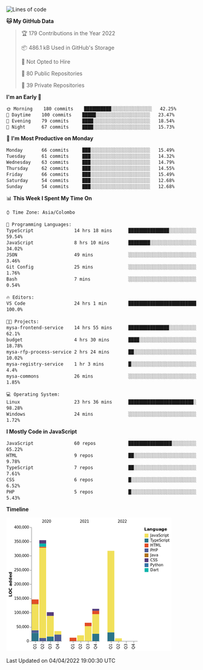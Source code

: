
<!--START_SECTION:waka-->
![Lines of code](https://img.shields.io/badge/From%20Hello%20World%20I%27ve%20Written-1%20Million%20lines%20of%20code-blue)

**🐱 My GitHub Data** 

> 🏆 179 Contributions in the Year 2022
 > 
> 📦 486.1 kB Used in GitHub's Storage 
 > 
> 🚫 Not Opted to Hire
 > 
> 📜 80 Public Repositories 
 > 
> 🔑 39 Private Repositories  
 > 
**I'm an Early 🐤** 

```text
🌞 Morning    180 commits    ██████████░░░░░░░░░░░░░░░   42.25% 
🌆 Daytime    100 commits    █████░░░░░░░░░░░░░░░░░░░░   23.47% 
🌃 Evening    79 commits     ████░░░░░░░░░░░░░░░░░░░░░   18.54% 
🌙 Night      67 commits     ████░░░░░░░░░░░░░░░░░░░░░   15.73%

```
📅 **I'm Most Productive on Monday** 

```text
Monday       66 commits     ███░░░░░░░░░░░░░░░░░░░░░░   15.49% 
Tuesday      61 commits     ███░░░░░░░░░░░░░░░░░░░░░░   14.32% 
Wednesday    63 commits     ███░░░░░░░░░░░░░░░░░░░░░░   14.79% 
Thursday     62 commits     ███░░░░░░░░░░░░░░░░░░░░░░   14.55% 
Friday       66 commits     ███░░░░░░░░░░░░░░░░░░░░░░   15.49% 
Saturday     54 commits     ███░░░░░░░░░░░░░░░░░░░░░░   12.68% 
Sunday       54 commits     ███░░░░░░░░░░░░░░░░░░░░░░   12.68%

```


📊 **This Week I Spent My Time On** 

```text
⌚︎ Time Zone: Asia/Colombo

💬 Programming Languages: 
TypeScript               14 hrs 18 mins      ███████████████░░░░░░░░░░   59.54% 
JavaScript               8 hrs 10 mins       ████████░░░░░░░░░░░░░░░░░   34.02% 
JSON                     49 mins             ░░░░░░░░░░░░░░░░░░░░░░░░░   3.46% 
Git Config               25 mins             ░░░░░░░░░░░░░░░░░░░░░░░░░   1.76% 
Bash                     7 mins              ░░░░░░░░░░░░░░░░░░░░░░░░░   0.54%

🔥 Editors: 
VS Code                  24 hrs 1 min        █████████████████████████   100.0%

🐱‍💻 Projects: 
mysa-frontend-service    14 hrs 55 mins      ███████████████░░░░░░░░░░   62.1% 
budget                   4 hrs 30 mins       ████░░░░░░░░░░░░░░░░░░░░░   18.78% 
mysa-rfp-process-service 2 hrs 24 mins       ██░░░░░░░░░░░░░░░░░░░░░░░   10.02% 
mysa-registry-service    1 hr 3 mins         █░░░░░░░░░░░░░░░░░░░░░░░░   4.4% 
mysa-commons             26 mins             ░░░░░░░░░░░░░░░░░░░░░░░░░   1.85%

💻 Operating System: 
Linux                    23 hrs 36 mins      ████████████████████████░   98.28% 
Windows                  24 mins             ░░░░░░░░░░░░░░░░░░░░░░░░░   1.72%

```

**I Mostly Code in JavaScript** 

```text
JavaScript               60 repos            ████████████████░░░░░░░░░   65.22% 
HTML                     9 repos             ██░░░░░░░░░░░░░░░░░░░░░░░   9.78% 
TypeScript               7 repos             ██░░░░░░░░░░░░░░░░░░░░░░░   7.61% 
CSS                      6 repos             █░░░░░░░░░░░░░░░░░░░░░░░░   6.52% 
PHP                      5 repos             █░░░░░░░░░░░░░░░░░░░░░░░░   5.43%

```


**Timeline**

![Chart not found](https://raw.githubusercontent.com/ccweerasinghe1994/ccweerasinghe1994/master/charts/bar_graph.png) 


 Last Updated on 04/04/2022 19:00:30 UTC
<!--END_SECTION:waka-->
